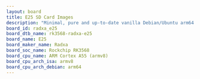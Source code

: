 ```yaml
---
layout: board
title: E25 SD Card Images
description: "Minimal, pure and up-to-date vanilla Debian/Ubuntu arm64 SD card images for E25 by Radxa, SoC: Rockchip RK3568, CPU ISA: armv8"
board_id: radxa_e25
board_dtb_name: rk3568-radxa-e25
board_name: E25
board_maker_name: Radxa
board_soc_name: Rockchip RK3568
board_cpu_name: ARM Cortex A55 (armv8)
board_cpu_arch_isa: armv8
board_cpu_arch_debian: arm64
---
```

